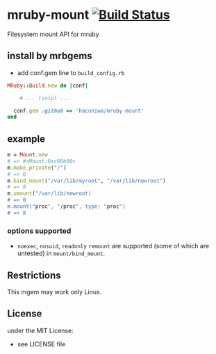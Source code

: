 # mruby-mount   [![Build Status](https://travis-ci.org/haconiwa/mruby-mount.svg?branch=master)](https://travis-ci.org/haconiwa/mruby-mount)

Filesystem mount API for mruby

## install by mrbgems

- add conf.gem line to `build_config.rb`

```ruby
MRuby::Build.new do |conf|

    # ... (snip) ...

  conf.gem :github => 'haconiwa/mruby-mount'
end
```

## example

```ruby
m = Mount.new
# => #<Mount:0xc80b90>
m.make_private("/")
# => 0
m.bind_mount("/var/lib/myroot", "/var/lib/newroot")
# => 0
m.umount("/var/lib/newroot)
# => 0
m.mount("proc", "/proc", type: "proc")
# => 0
```

### options supported

* `noexec`, `nosuid`, `readonly` `remount` are supported (some of which are untested) in `mount/bind_mount`.

## Restrictions

This mgem may work only Linux.

## License

under the MIT License:
- see LICENSE file
